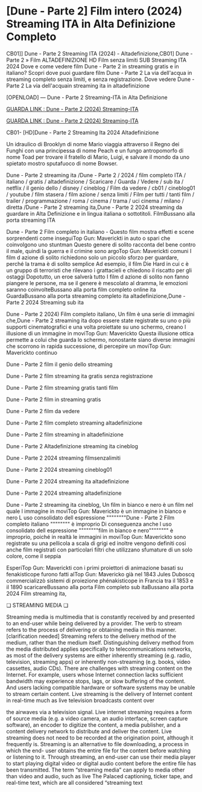 # [Dune - Parte 2] Film intero (2024) Streaming ITA in Alta Definizione Completo
CB01]] Dune - Parte 2 Streaming ITA (2024) - Altadefinizione,CB01] Dune - Parte 2 » Film ALTADEFINIZIONE HD Film senza limiti SUB Streaming ITA 2024 Dove e come vedere film Dune - Parte 2 in streaming gratis e in italiano? Scopri dove puoi guardare film Dune - Parte 2 La via dell'acqua in streaming completo senza limiti, e senza registrazione. Dove vedere Dune - Parte 2 La via dell'acquain streaming ita in altadefinizione

[OPENLOAD] — Dune - Parte 2 Streaming-ITA in Alta Definizione

[GUARDA LINK : Dune - Parte 2 (2024) Streaming-ITA](https://sixmedia.one/it/movie/693134/dune-part-two)

[GUARDA LINK : Dune - Parte 2 (2024) Streaming-ITA](https://sixmedia.one/it/movie/693134/dune-part-two)

CB01- [HD]Dune - Parte 2 Streaming Ita 2024 Altadefinizione

Un idraulico di Brooklyn di nome Mario viaggia attraverso il Regno dei Funghi con una principessa di nome Peach e un fungo antropomorfo di nome Toad per trovare il fratello di Mario, Luigi, e salvare il mondo da uno spietato mostro sputafuoco di nome Bowser.

Dune - Parte 2 streaming ita /Dune - Parte 2 / 2024 / film completo ITA / italiano / gratis / altadefinizione / Scaricare / Guarda / Vedere / sub ita / netflix / il genio dello / disney / cineblog / Film da vedere / cb01 / cineblog01 / youtube / film stasera / film azione / senza limiti / Film per tutti / tanti film / trailer / programmazione / roma / cinema / trama / uci cinema / milano / diretta /Dune - Parte 2 streaming ita,Dune - Parte 2 2024 streaming da guardare in Alta Definizione e in lingua italiana o sottotitoli. FilmBussano alla porta streaming ITA

Dune - Parte 2 Film completo in italiano - Questo film mostra effetti e scene sorprendenti come inseguiTop Gun: Maverickti in auto o spari che coinvolgono uno stuntman Questo genere di solito racconta del bene contro il male, quindi la guerra e il crimine sono argoTop Gun: Maverickti comuni I film d azione di solito richiedono solo un piccolo sforzo per guardare, perché la trama è di solito semplice Ad esempio, il film Die Hard in cui c è un gruppo di terroristi che rilevano i grattacieli e chiedono il riscatto per gli ostaggi Dopotutto, un eroe salverà tutto I film d azione di solito non fanno piangere le persone, ma se il genere è mescolato al dramma, le emozioni saranno coinvolteBussano alla porta film completo online ita GuardaBussano alla porta streaming completo ita altadefinizione,Dune - Parte 2 2024 Streaming sub ita

Dune - Parte 2 2024) Film completo italiano, Un film è una serie di immagini che,Dune - Parte 2 streaming ita dopo essere state registrate su uno o più supporti cinematografici e una volta proiettate su uno schermo, creano l illusione di un immagine in moviTop Gun: Maverickto Questa illusione ottica permette a colui che guarda lo schermo, nonostante siano diverse immagini che scorrono in rapida successione, di percepire un moviTop Gun: Maverickto continuo

Dune - Parte 2 film il genio dello streaming

Dune - Parte 2 film streaming ita gratis senza registrazione

Dune - Parte 2 film streaming gratis tanti film

Dune - Parte 2 film in streaming gratis

Dune - Parte 2 film da vedere

Dune - Parte 2 film completo streaming altadefinizione

Dune - Parte 2 film streaming in altadefinizione

Dune - Parte 2 Altadefinizione streaming ita cineblog

Dune - Parte 2 2024 streaming filmsenzalimiti

Dune - Parte 2 2024 streaming cineblog01

Dune - Parte 2 2024 streaming ita altadefinizione

Dune - Parte 2 2024 streaming altadefinizione

Dune - Parte 2 streaming ita cineblog, Un film in bianco e nero è un film nel quale l immagine in moviTop Gun: Maverickto è un immagine in bianco e nero L uso consolidato dell espressione """"""""Dune - Parte 2 Film completo italiano """""""" è improprio Di conseguenza anche l uso consolidato dell espressione """"""""film in bianco e nero"""""""" è improprio, poiché in realtà le immagini in moviTop Gun: Maverickto sono registrate su una pellicola a scala di grigi ed inoltre vengono definiti così anche film registrati con particolari filtri che utilizzano sfumature di un solo colore, come il seppia

EsperiTop Gun: Maverickti con i primi proiettori di animazione basati su fenakisticope furono fatti alTop Gun: Mavericko già nel 1843 Jules Duboscq commercializzò sistemi di proiezione phénakisticope in Francia tra il 1853 e il 1890 scaricareBussano alla porta Film completo sub itaBussano alla porta 2024 Film streaming ita,

❏ STREAMING MEDIA ❏

Streaming media is multimedia that is constantly received by and presented to an end-user while being delivered by a provider. The verb to stream refers to the process of delivering or obtaining media in this manner.[clarification needed] Streaming refers to the delivery method of the medium, rather than the medium itself. Distinguishing delivery method from the media distributed applies specifically to telecommunications networks, as most of the delivery systems are either inherently streaming (e.g. radio, television, streaming apps) or inherently non-streaming (e.g. books, video cassettes, audio CDs). There are challenges with streaming content on the Internet. For example, users whose Internet connection lacks sufficient bandwidth may experience stops, lags, or slow buffering of the content. And users lacking compatible hardware or software systems may be unable to stream certain content. Live streaming is the delivery of Internet content in real-time much as live television broadcasts content over

the airwaves via a television signal. Live internet streaming requires a form of source media (e.g. a video camera, an audio interface, screen capture software), an encoder to digitize the content, a media publisher, and a content delivery network to distribute and deliver the content. Live streaming does not need to be recorded at the origination point, although it frequently is. Streaming is an alternative to file downloading, a process in which the end- user obtains the entire file for the content before watching or listening to it. Through streaming, an end-user can use their media player to start playing digital video or digital audio content before the entire file has been transmitted. The term “streaming media” can apply to media other than video and audio, such as live The Palaced captioning, ticker tape, and real-time text, which are all considered “streaming text
